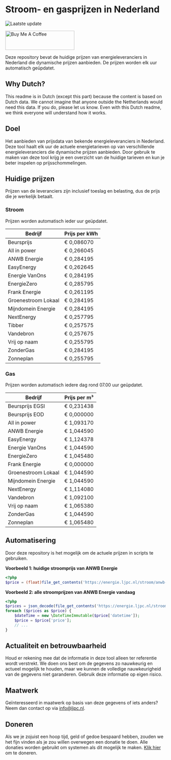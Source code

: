 # Stroom- en gasprijzen in Nederland

![Laatste update](https://img.shields.io/badge/laatste%20update-2024--02--20%2007%3A00%20CET-brightgreen)

<a href="https://www.buymeacoffee.com/Lars-" target="_blank"><img src="https://cdn.buymeacoffee.com/buttons/v2/default-orange.png" alt="Buy Me A Coffee" height="60" style="height: 60px !important;width: 217px !important;" ></a>

Deze repository bevat de huidige prijzen van energieleveranciers in Nederland die dynamische prijzen aanbieden. De prijzen worden elk uur automatisch geüpdatet.

## Why Dutch?

This readme is in Dutch (except this part) because the content is based on Dutch data. We cannot imagine that anyone outside the Netherlands would need this data. If you do, please let us know. Even with this Dutch readme, we think
everyone will understand how it works.

## Doel

Het aanbieden van prijsdata van bekende energieleveranciers in Nederland. Deze tool haalt elk uur de actuele energietarieven op van verschillende energieleveranciers die dynamische prijzen aanbieden. Door gebruik te maken van deze tool
krijg je een overzicht van de huidige tarieven en kun je beter inspelen op prijsschommelingen.

## Huidige prijzen

Prijzen van de leveranciers zijn inclusief toeslag en belasting, dus de prijs die je werkelijk betaalt.

### Stroom

Prijzen worden automatisch ieder uur geüpdatet.

 Bedrijf | Prijs per kWh 
---------|---------------
Beursprijs | € 0,086070
All in power | € 0,266045
ANWB Energie | € 0,284195
EasyEnergy | € 0,262645
Energie VanOns | € 0,284195
EnergieZero | € 0,285795
Frank Energie | € 0,261195
Groenestroom Lokaal | € 0,284195
Mijndomein Energie | € 0,284195
NextEnergy | € 0,257795
Tibber | € 0,257575
Vandebron | € 0,257675
Vrij op naam | € 0,255795
ZonderGas | € 0,284195
Zonneplan | € 0,255795


### Gas

Prijzen worden automatisch iedere dag rond 07.00 uur geüpdatet.

 Bedrijf | Prijs per m³ 
---------|--------------
Beursprijs EGSI | € 0,231438
Beursprijs EOD | € 0,000000
All in power | € 1,093170
ANWB Energie | € 1,044590
EasyEnergy | € 1,124378
Energie VanOns | € 1,044590
EnergieZero | € 1,045480
Frank Energie | € 0,000000
Groenestroom Lokaal | € 1,044590
Mijndomein Energie | € 1,044590
NextEnergy | € 1,114080
Vandebron | € 1,092100
Vrij op naam | € 1,065380
ZonderGas | € 1,044590
Zonneplan | € 1,065480


## Automatisering

Door deze repository is het mogelijk om de actuele prijzen in scripts te gebruiken.

**Voorbeeld 1: huidige stroomprijs van ANWB Energie**

```php
<?php
$price = (float)file_get_contents('https://energie.ljpc.nl/stroom/anwb-energie-nu.txt');

```

**Voorbeeld 2: alle stroomprijzen van ANWB Energie vandaag**

```php
<?php
$prices = json_decode(file_get_contents('https://energie.ljpc.nl/stroom/all-in-power-vandaag.json'),true);
foreach ($prices as $price) {
    $dateTime = new \DateTimeImmutable($price['datetime']);
    $price = $price['price'];
    // ...
}
```

## Actualiteit en betrouwbaarheid

Houd er rekening mee dat de informatie in deze tool alleen ter referentie wordt verstrekt. We doen ons best om de gegevens zo nauwkeurig en actueel mogelijk te houden, maar we kunnen de volledige nauwkeurigheid van de gegevens niet
garanderen. Gebruik deze informatie op eigen risico.

## Maatwerk

Geïnteresseerd in maatwerk op basis van deze gegevens of iets anders? Neem dan contact op
via [info@ljpc.nl](mailto:info@ljpc.nl?subject=Energie%20prijzen).

## Doneren

Als we je zojuist een hoop tijd, geld of gedoe bespaard hebben, zouden we het fijn vinden als je zou willen overwegen een
donatie te doen. Alle donaties worden gebruikt om systemen als dit mogelijk te
maken. [Klik hier](https://www.buymeacoffee.com/Lars-) om te doneren.
